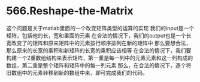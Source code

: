 # 566.Reshape-the-Matrix
这个问题是关于matlab里面的一个改变矩阵类型的运算的实现
我们的input是一个矩阵，包括他的长，宽和里面的元素
在合法的情况下，我们的output也是一个长宽改变了的矩阵和原来矩阵中的元素按行顺序排列在新的矩阵中
那么要想合法，那么原来的长宽的乘积和新矩阵的长宽的乘积应该相等
在合法的情况下，我们要构建一个2重数组结构来表示矩阵，第一重是每一列中的元素元素和这一列构成的数组，第二重是整个矩阵和矩阵中的每一列元素
那么，在合法的情况下，逐个将旧数组中的元素转移到新的数组中来，即可完成我们的代码。
